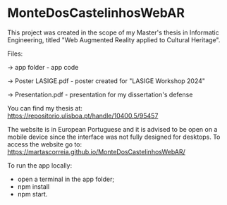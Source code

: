 # MonteDosCastelinhosWebAR

This project was created in the scope of my Master's thesis in Informatic Engineering, titled "Web Augmented Reality applied to Cultural Heritage". 

Files:

  -> app folder - app code

  -> Poster LASIGE.pdf - poster created for "LASIGE Workshop 2024"

  -> Presentation.pdf - presentation for my dissertation's defense

You can find my thesis at: https://repositorio.ulisboa.pt/handle/10400.5/95457

The website is in European Portuguese and it is advised to be open on a mobile device since the interface was not fully designed for desktops.
To access the website go to: https://martascorreia.github.io/MonteDosCastelinhosWebAR/

To run the app locally:
- open a terminal in the app folder;
- npm install
- npm start.
